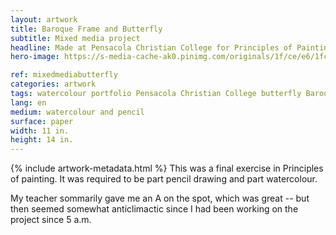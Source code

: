 ```yaml
---
layout: artwork
title: Baroque Frame and Butterfly
subtitle: Mixed media project
headline: Made at Pensacola Christian College for Principles of Painting (AR 221)
hero-image: https://s-media-cache-ak0.pinimg.com/originals/1f/ce/e6/1fcee6d8b2e2346b5e0aaee168204560.jpg

ref: mixedmediabutterfly
categories: artwork
tags: watercolour portfolio Pensacola Christian College butterfly Baroque
lang: en
medium: watercolour and pencil
surface: paper
width: 11 in.
height: 14 in.
---
```

{% include artwork-metadata.html %}
This was a final exercise in Principles of painting. It was required to be part pencil drawing and part watercolour.

My teacher sommarily gave me an A on the spot, which was great -- but then seemed somewhat anticlimactic since I had been working on the project since 5 a.m.

